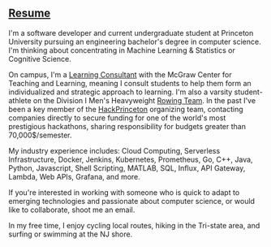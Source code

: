 ## [Resume](./static/pdf/resume.pdf)

I'm a software developer and current undergraduate student at Princeton University pursuing an engineering bachelor's degree in computer science. I'm thinking about concentrating in Machine Learning & Statistics or Cognitive Science.

On campus, I'm a [Learning Consultant](https://mcgraw.princeton.edu/about/meet-our-staff/learning-consultants) with the McGraw Center for Teaching and Learning, meaning I consult students to help them form an individualized and strategic approach to learning. I'm also a varsity student-athlete on the Division I Men's Heavyweight [Rowing Team](https://goprincetontigers.com/sports/mens-rowing). In the past I've been a key member of the [HackPrinceton](https://www.hackprinceton.com/) organizing team, contacting companies directly to secure funding for one of the world's most prestigious hackathons, sharing responsibility for budgets greater than 70,000$/semester.

My industry experience includes: Cloud Computing, Serverless Infrastructure, Docker, Jenkins, Kubernetes, Prometheus, Go, C++, Java, Python, Javascript, Shell Scripting, MATLAB, SQL, Influx, API Gateway, Lambda, Web APIs, Grafana, and more.

If you're interested in working with someone who is quick to adapt to emerging technologies and passionate about computer science, or would like to collaborate, shoot me an email.

In my free time, I enjoy cycling local routes, hiking in the Tri-state area, and surfing or swimming at the NJ shore.